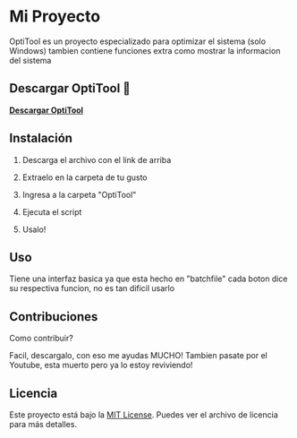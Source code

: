 # Mi Proyecto

OptiTool es un proyecto especializado para optimizar el sistema (solo Windows) tambien contiene
funciones extra como mostrar la informacion del sistema

## Descargar OptiTool 🚀

[**Descargar OptiTool**](https://github.com/OptiStudioXD/OptiTool/releases/download/2.9/Optitool.v2.99.3.-.OptiStudio.zip)

## Instalación

1. Descarga el archivo con el link de arriba

2. Extraelo en la carpeta de tu gusto

3. Ingresa a la carpeta "OptiTool"

4. Ejecuta el script

5. Usalo!

## Uso

Tiene una interfaz basica ya que esta hecho en "batchfile" cada boton
dice su respectiva funcion, no es tan dificil usarlo

## Contribuciones

Como contribuir?

Facil, descargalo, con eso me ayudas MUCHO!
Tambien pasate por el Youtube, esta muerto pero ya lo estoy reviviendo!

## Licencia

Este proyecto está bajo la [MIT License](LICENSE). Puedes ver el archivo de licencia para más detalles.
